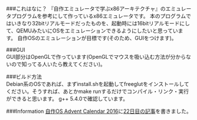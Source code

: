 ###これはなに？
『自作エミュレータで学ぶx86アーキテクチャ』のエミュレータプログラムを参考にして作っているx86エミュレータです。
本のプログラムではいきなり32bitリアルモードだったものを、起動時には16bitリアルモードにして、QEMUみたいにOSをエミュレーションできるようにしたいと思っています。
自作OSのエミュレーションが目標です(そのため、GUIをつけます)。

###GUI  
GUI部分はOpenGLで作っています(OpenGLでマウスを吸い込む方法が分からないので知ってる人いたら教えてください)。

###ビルド方法  
Debian系のOSであれば、まずinstall.shを起動してfreeglutをインストールしてください。そうすれば、あとかmake runするだけでコンパイル・リンク・実行ができると思います。
g++ 5.4.0で確認しています。

###Information
[自作OS Advent Calendar 2016](http://www.adventar.org/calendars/1666)に[22日目の記事](http://sksat.hatenablog.com/entry/2016/12/21/231342)を書きました。
